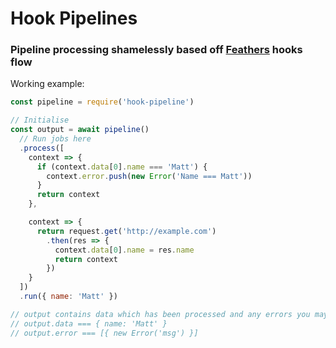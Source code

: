 # Hook Pipelines

### Pipeline processing shamelessly based off [Feathers](https://github.com/feathersjs/feathers) hooks flow

Working example:
```js
const pipeline = require('hook-pipeline')

// Initialise
const output = await pipeline()
  // Run jobs here
  .process([
    context => {
      if (context.data[0].name === 'Matt') {
        context.error.push(new Error('Name === Matt'))
      }
      return context
    },

    context => {
      return request.get('http://example.com')  
        .then(res => {
          context.data[0].name = res.name
          return context
        })
    }
  ])
  .run({ name: 'Matt' })

// output contains data which has been processed and any errors you may have pushed into the hook context
// output.data === { name: 'Matt' }
// output.error === [{ new Error('msg') }]
```